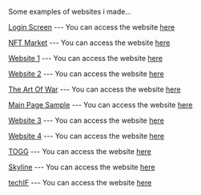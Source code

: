 <p> Some examples of websites i made...</p>

<a href="https://github.com/hamits/html1">Login Screen</a> --- You can access the website <a href="https://hamits.github.io/html1/">here</a>

<a href="https://github.com/hamits/html3">NFT Market</a> --- You can access the website <a href="https://hamits.github.io/html3/">here</a>

<a href="https://github.com/hamits/html4">Website 1</a> --- You can access the website <a href="https://hamits.github.io/html4/">here</a>

<a href="https://github.com/hamits/html5">Website 2</a> --- You can access the website <a href="https://hamits.github.io/html5/">here</a>

<a href="https://github.com/hamits/html6">The Art Of War</a> --- You can access the website <a href="https://hamits.github.io/html6/">here</a>

<a href="https://github.com/hamits/html7">Main Page Sample</a> --- You can access the website <a href="https://hamits.github.io/html7/">here</a>

<a href="https://github.com/hamits/html8">Website 3</a> --- You can access the website <a href="https://hamits.github.io/html8/">here</a>

<a href="https://github.com/hamits/html9">Website 4</a> --- You can access the website <a href="https://hamits.github.io/html9/">here</a>

<a href="https://github.com/hamits/togg">TOGG</a> --- You can access the website <a href="https://hamits.github.io/togg/">here</a>

<a href="https://github.com/hamits/skyline">Skyline</a> --- You can access the website <a href="https://hamits.github.io/skyline/">here</a>

<a href="https://github.com/hamits/skyline">techIF</a> --- You can access the website <a href="https://hamits.github.io/techIF/">here</a>


